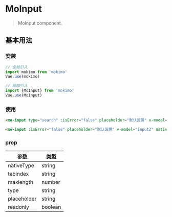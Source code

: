 # MoInput
> MoInput component.

## 基本用法
### 安装
```javascript
// 全局引入
import mokimo from 'mokimo'
Vue.use(mokimo)

// 局部引入
import {MoInput} from 'mokimo'
Vue.use(MoInput)
```
### 使用

```html
<mo-input type="search" :isError="false" placeholder="默认设置" v-model="input1"></mo-input>

<mo-input :isError="false" placeholder="默认设置" v-model="input2" nativeType="password"></mo-input>
```
### prop

| 参数        | 类型    |
| ----------- | ------- |
| nativeType  | string  |
| tabindex    | string  |
| maxlength   | number  |
| type        | string  |
| placeholder | string  |
| readonly    | boolean |

